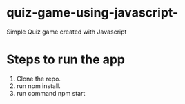 # quiz-game-using-javascript-
Simple Quiz game created with Javascript 
# Steps to run the app
1. Clone the repo.
2. run npm install.
3. run command npm start
